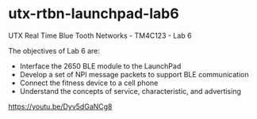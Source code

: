 # utx-rtbn-launchpad-lab6
UTX Real Time Blue Tooth Networks - TM4C123 - Lab 6

The objectives of Lab 6 are:

* Interface the 2650 BLE module to the LaunchPad
* Develop a set of NPI message packets to support BLE communication
* Connect the fitness device to a cell phone
* Understand the concepts of service, characteristic, and advertising

https://youtu.be/Dyv5dGaNCg8
